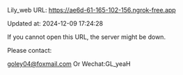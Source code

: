 Lily_web URL: https://ae6d-61-165-102-156.ngrok-free.app

Updated at: 2024-12-09 17:24:28

If you cannot open this URL, the server might be down.

Please contact: 

goley04@foxmail.com Or Wechat:GL_yeaH